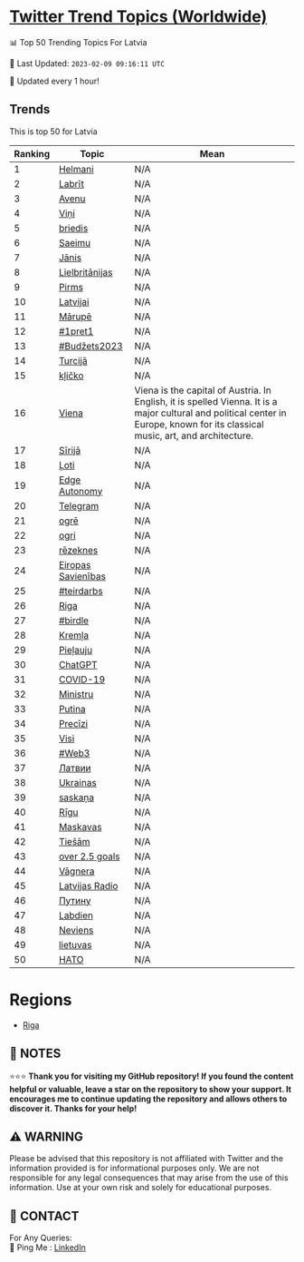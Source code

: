 [Twitter Trend Topics (Worldwide)](https://github.com/ErcinDedeoglu/Twitter-Trend-Topics)
==========


📊 Top 50 Trending Topics For Latvia

📆 Last Updated: `2023-02-09 09:16:11 UTC`

🔧 Updated every 1 hour!


## Trends

This is top 50 for Latvia

| Ranking | Topic | Mean |
| ------- | ------------ | ------------ |
| 1 | [Helmani](http://twitter.com/search?q=Helmani) | N/A |
| 2 | [Labrīt](http://twitter.com/search?q=Labr%c4%abt) | N/A |
| 3 | [Avenu](http://twitter.com/search?q=Avenu) | N/A |
| 4 | [Viņi](http://twitter.com/search?q=Vi%c5%86i) | N/A |
| 5 | [briedis](http://twitter.com/search?q=briedis) | N/A |
| 6 | [Saeimu](http://twitter.com/search?q=Saeimu) | N/A |
| 7 | [Jānis](http://twitter.com/search?q=J%c4%81nis) | N/A |
| 8 | [Lielbritānijas](http://twitter.com/search?q=Lielbrit%c4%81nijas) | N/A |
| 9 | [Pirms](http://twitter.com/search?q=Pirms) | N/A |
| 10 | [Latvijai](http://twitter.com/search?q=Latvijai) | N/A |
| 11 | [Mārupē](http://twitter.com/search?q=M%c4%81rup%c4%93) | N/A |
| 12 | [#1pret1](http://twitter.com/search?q=%231pret1) | N/A |
| 13 | [#Budžets2023](http://twitter.com/search?q=%23Bud%c5%beets2023) | N/A |
| 14 | [Turcijā](http://twitter.com/search?q=Turcij%c4%81) | N/A |
| 15 | [kļičko](http://twitter.com/search?q=k%c4%bci%c4%8dko) | N/A |
| 16 | [Viena](http://twitter.com/search?q=Viena) | Viena is the capital of Austria. In English, it is spelled Vienna. It is a major cultural and political center in Europe, known for its classical music, art, and architecture. |
| 17 | [Sīrijā](http://twitter.com/search?q=S%c4%abrij%c4%81) | N/A |
| 18 | [Ļoti](http://twitter.com/search?q=%c4%bboti) | N/A |
| 19 | [Edge Autonomy](http://twitter.com/search?q=Edge+Autonomy) | N/A |
| 20 | [Telegram](http://twitter.com/search?q=Telegram) | N/A |
| 21 | [ogrē](http://twitter.com/search?q=ogr%c4%93) | N/A |
| 22 | [ogri](http://twitter.com/search?q=ogri) | N/A |
| 23 | [rēzeknes](http://twitter.com/search?q=r%c4%93zeknes) | N/A |
| 24 | [Eiropas Savienības](http://twitter.com/search?q=Eiropas+Savien%c4%abbas) | N/A |
| 25 | [#teirdarbs](http://twitter.com/search?q=%23teirdarbs) | N/A |
| 26 | [Riga](http://twitter.com/search?q=Riga) | N/A |
| 27 | [#birdle](http://twitter.com/search?q=%23birdle) | N/A |
| 28 | [Kremļa](http://twitter.com/search?q=Krem%c4%bca) | N/A |
| 29 | [Pieļauju](http://twitter.com/search?q=Pie%c4%bcauju) | N/A |
| 30 | [ChatGPT](http://twitter.com/search?q=ChatGPT) | N/A |
| 31 | [COVID-19](http://twitter.com/search?q=COVID-19) | N/A |
| 32 | [Ministru](http://twitter.com/search?q=Ministru) | N/A |
| 33 | [Putina](http://twitter.com/search?q=Putina) | N/A |
| 34 | [Precīzi](http://twitter.com/search?q=Prec%c4%abzi) | N/A |
| 35 | [Visi](http://twitter.com/search?q=Visi) | N/A |
| 36 | [#Web3](http://twitter.com/search?q=%23Web3) | N/A |
| 37 | [Латвии](http://twitter.com/search?q=%d0%9b%d0%b0%d1%82%d0%b2%d0%b8%d0%b8) | N/A |
| 38 | [Ukrainas](http://twitter.com/search?q=Ukrainas) | N/A |
| 39 | [saskaņa](http://twitter.com/search?q=saska%c5%86a) | N/A |
| 40 | [Rīgu](http://twitter.com/search?q=R%c4%abgu) | N/A |
| 41 | [Maskavas](http://twitter.com/search?q=Maskavas) | N/A |
| 42 | [Tiešām](http://twitter.com/search?q=Tie%c5%a1%c4%81m) | N/A |
| 43 | [over 2.5 goals](http://twitter.com/search?q=over+2.5+goals) | N/A |
| 44 | [Vāgnera](http://twitter.com/search?q=V%c4%81gnera) | N/A |
| 45 | [Latvijas Radio](http://twitter.com/search?q=Latvijas+Radio) | N/A |
| 46 | [Путину](http://twitter.com/search?q=%d0%9f%d1%83%d1%82%d0%b8%d0%bd%d1%83) | N/A |
| 47 | [Labdien](http://twitter.com/search?q=Labdien) | N/A |
| 48 | [Neviens](http://twitter.com/search?q=Neviens) | N/A |
| 49 | [lietuvas](http://twitter.com/search?q=lietuvas) | N/A |
| 50 | [НАТО](http://twitter.com/search?q=%d0%9d%d0%90%d0%a2%d0%9e) | N/A |



# Regions

* [Riga](</Latvia/Riga.md>)



## 📝 NOTES

⭐⭐⭐ **Thank you for visiting my GitHub repository! If you found the content helpful or valuable, leave a star on the repository to show your support. It encourages me to continue updating the repository and allows others to discover it. Thanks for your help!**


## ⚠️ WARNING

Please be advised that this repository is not affiliated with Twitter and the information provided is for informational purposes only. We are not responsible for any legal consequences that may arise from the use of this information. Use at your own risk and solely for educational purposes.


## 📨 CONTACT

 For Any Queries:  
            🏓 Ping Me : [LinkedIn](https://www.linkedin.com/in/ercindedeoglu/)
